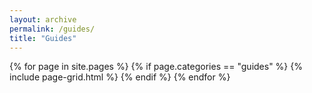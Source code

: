 ```yaml
---
layout: archive
permalink: /guides/
title: "Guides"
---
```


<div class="tiles">
{% for page in site.pages  %}
	{% if page.categories == "guides" %}
	   {% include page-grid.html %}
	{% endif %} 
{% endfor %}
</div><!-- /.tiles -->